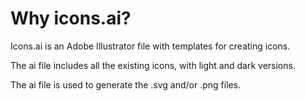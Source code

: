 # Why icons.ai?

Icons.ai is an Adobe Illustrator file with templates for creating icons.

The ai file includes all the existing icons, with light and dark versions.

The ai file is used to generate the .svg and/or .png files.
